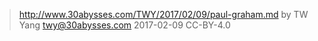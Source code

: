 ﻿> http://www.30abysses.com/TWY/2017/02/09/paul-graham.md
> by TW Yang <twy@30abysses.com> 2017-02-09 CC-BY-4.0

#
